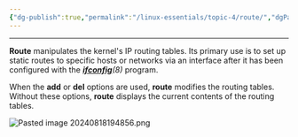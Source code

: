 ```yaml
---
{"dg-publish":true,"permalink":"/linux-essentials/topic-4/route/","dgPassFrontmatter":true}
---
```


---
**Route** manipulates the kernel's IP routing tables. Its primary use is to set up static routes to specific hosts or networks via an interface after it has been configured with the _**[ifconfig](https://linux.die.net/man/8/ifconfig)**(8)_ program.

When the **add** or **del** options are used, **route** modifies the routing tables. Without these options, **route** displays the current contents of the routing tables.

![Pasted image 20240818194856.png](/img/user/Linux%20Essentials/Topic%204/Topic4%20reference%20images/Pasted%20image%2020240818194856.png)